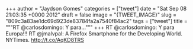 
+++
author = "Jaydson Gomes"
categories = ["tweet"]
date = "Sat Sep 08 21:03:35 +0000 2012"
draft = false
image = "{TWEET_IMAGE}"
slug = "809c3a83ae1dc69d923de83784fa2a7540f84ac2"
tags = ["tweet"]
title = """RT @carlosdomingo: Y para..."""
+++
RT @carlosdomingo: Y para Europa!!! RT @jmalvpal: A Firefox Smartphone for the Developing World. NYTimes. http://t.co/AqKD8TRS
